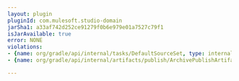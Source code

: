 ```yaml
---
layout: plugin
pluginId: com.mulesoft.studio-domain
jarSha1: a33af742d252ce91279f0b6e979e01a7527c79f1
isJarAvailable: true
error: NONE
violations:
- {name: org/gradle/api/internal/tasks/DefaultSourceSet, type: internal-api-usage}
- {name: org/gradle/api/internal/artifacts/publish/ArchivePublishArtifact, type: internal-api-usage}

---
```

